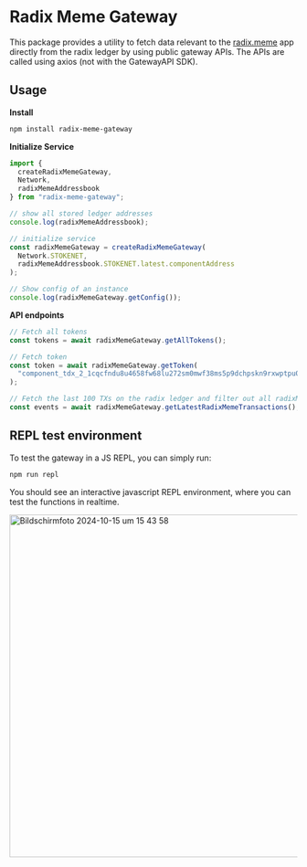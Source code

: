# Radix Meme Gateway

This package provides a utility to fetch data relevant to the [radix.meme](https://radix.meme) app directly from the radix ledger by using public gateway APIs. The APIs are called using axios (not with the GatewayAPI SDK). 

## Usage

**Install**

```bash
npm install radix-meme-gateway
```

**Initialize Service**

```ts
import { 
  createRadixMemeGateway,
  Network,
  radixMemeAddressbook
} from "radix-meme-gateway";

// show all stored ledger addresses
console.log(radixMemeAddressbook);

// initialize service
const radixMemeGateway = createRadixMemeGateway(
  Network.STOKENET,
  radixMemeAddressbook.STOKENET.latest.componentAddress
);

// Show config of an instance
console.log(radixMemeGateway.getConfig());
```

**API endpoints**

```ts
// Fetch all tokens
const tokens = await radixMemeGateway.getAllTokens();

// Fetch token
const token = await radixMemeGateway.getToken(
  "component_tdx_2_1cqcfndu8u4658fw68lu272sm0mwf38ms5p9dchpskn9rxwptpu05k4"
);

// Fetch the last 100 TXs on the radix ledger and filter out all radixMemeEvents
const events = await radixMemeGateway.getLatestRadixMemeTransactions();
```

## REPL test environment

To test the gateway in a JS REPL, you can simply run:

```bash
npm run repl
```

You should see an interactive javascript REPL environment, where you can test the functions in realtime.

<img width="600" alt="Bildschirmfoto 2024-10-15 um 15 43 58" src="https://github.com/user-attachments/assets/4b369bfa-e3e7-4fab-b53a-4d94b23479b9">
